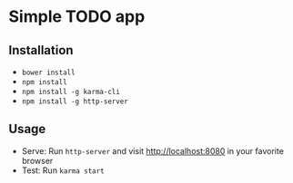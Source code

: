 # Simple TODO app

## Installation

* `bower install`
* `npm install`
* `npm install -g karma-cli`
* `npm install -g http-server`

## Usage

* Serve: Run `http-server` and visit <http://localhost:8080> in your favorite browser
* Test: Run `karma start`
